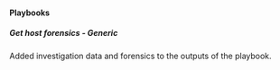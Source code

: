 
#### Playbooks

##### Get host forensics - Generic

Added investigation data and forensics to the outputs of the playbook.
